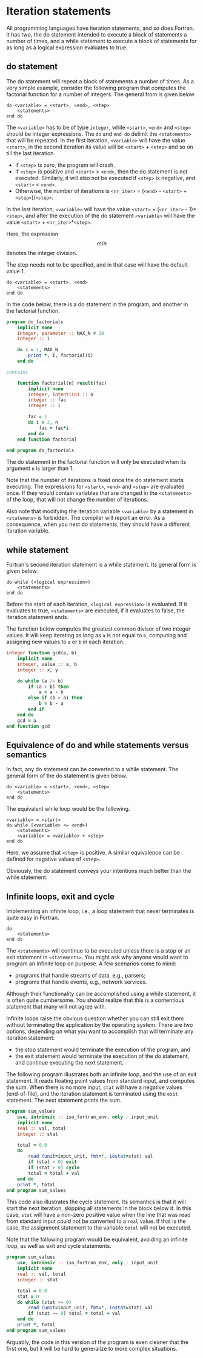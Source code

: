 # Iteration statements

All programming languages have iteration statements, and so does Fortran.  It has two,
the do statement intended to execute a block of statements a number of times, and
a while statement to execute a block of statements for as long as a logical expression
evaluates to true.

## do statement

The do statement will repeat a block of statements a number of times.  As a very
simple example, consider the following program that computes the factorial function
for a number of integers.  The general from is given below.

~~~~
do <variable> = <start>, <end>, <step>
    <statements>
end do
~~~~

The `<variable>` has to be of type `integer`, while `<start>`, `<end>` and `<step>`
should be integer expressions.  The `do` and `end do` delimit the `<statements>`
that will be repeated.  In the first iteration, `<variable>` will have the value
`<start>`, in the second iteration its value will be `<start>` + `<step>` and
so on till the last iteration.

  * If `<step>` is zero, the program will crash.
  * If `<step>` is positive and `<start>` > `<end>`, then the do statement is not
    executed.  Similarly, it will also not be executed if `<step>` is negative, and
    `<start>` < `<end>`.
  * Otherwise, the number of iterations is `<nr_iter>` = (`<end>` - `<start>` + `<step>`)/`<step>`.

In the last iteration, `<variable>` will have the value
`<start>` + (`<nr_iter>` - 1)\*`<step>`, and after the execution of the do
statement `<variable>` will have the value `<start>` + `<nr_iter>`\*`<step>`.

Here, the expression $$m/n$$ denotes the integer division.


The step needs not to be specified, and in that case will have the default value 1.

~~~~
do <variable> = <start>, <end>
    <statements>
end do
~~~~

In the code below, there is a do statement in the program, and another in the
factorial function.

~~~~fortran
program do_factorials
    implicit none
    integer, parameter :: MAX_N = 10
    integer :: i

    do i = 1, MAX_N
        print *, i, factorial(i)
    end do

contains

    function factorial(n) result(fac)
        implicit none
        integer, intent(in) :: n
        integer :: fac
        integer :: i

        fac = 1
        do i = 2, n
            fac = fac*i
        end do
    end function factorial

end program do_factorials
~~~~

The do statement in the factorial function will only be executed when its argument
`n` is larger than 1.

Note that the number of iterations is fixed once the do statement starts executing.
The expressions for `<start>`, `<end>` and `<step>` are evaluated once.  If they
would contain variables that are changed in the `<statements>` of the loop, that will
not change the number of iterations.

Also note that modifying the iteration variable `<variable>` by a statement in
`<statemens>` is forbidden.  The compiler will report an error.  As a consequence,
when you nest do statements, they should have a different iteration variable.


## while statement

Fortran's second iteration statement is a while statement.  Its general form is given
below.

~~~~
do while (<logical expression>)
    <statements>
end do
~~~~

Before the start of each iteration, `<logical expression>` is evaluated.  If it
evaluates to true, `<statements>` are executed, if it evaluates to false, the
iteration statement ends.

The function below computes the greatest common divisor of two integer values. It
will keep iterating as long as `a` is not equal to `b`, computing and assigning new
values to `a` or `b` in each iteration.

~~~~fortran
integer function gcd(a, b)
    implicit none
    integer, value :: a, b
    integer :: x, y

    do while (a /= b)
        if (a > b) then
            a = a - b
        else if (b > a) then
            b = b - a
        end if
    end do
    gcd = a
end function gcd
~~~~


## Equivalence of do and while statements versus semantics

In fact, any do statement can be converted to a while statement.  The general form
of the do statement is given below.

~~~~
do <variable> = <start>, <end>, <step>
    <statements>
end do
~~~~

The equivalent while loop would be the following.

~~~~
<variable> = <start>
do while (<variable> <= <end>)
    <statements>
    <variable> = <variable> + <step>
end do
~~~~

Here, we assume that `<step>` is positive.  A similar equivalence can be defined
for negative values of `<step>`.

Obviously, the do statement conveys your intentions much better than the while
statement.


## Infinite loops, exit and cycle

Implementing an infinite loop, i.e., a loop statement that never terminates is quite
easy in Fortran.

~~~~
do
    <statements>
end do
~~~~

The `<statements>` will continue to be executed unless there is a stop or an exit
statement in `<statements>`.  You might ask why anyone would want to program an
infinite loop on purpose.  A few scenarios come to mind:

  * programs that handle streams of data, e.g., parsers;
  * programs that handle events, e.g., network services.

Although their functionality can be accomplished using a while statement, it is often
quite cumbersome.  You should realize that this is a contentious statement that many
will not agree with.

Infinite loops raise the obvious question whether you can still exit them without
terminating the application by the operating system.  There are two options, depending
on what you want to accomplish that will terminate any iteration statement:

  * the stop statement would terminate the execution of the program, and
  * the exit statement would terminate the execution of the do statement, and
    continue executing the next statement.

The following program illustrates both an infinite loop, and the use of an exit
statement.  It reads floating point values from standard input, and computes the sum.
When there is no more input, `stat` will have a negative values (end-of-file), and
the iteration statement is terminated using the `exit` statement. The next statement
prints the sum.

~~~~fortran
program sum_values
    use, intrinsic :: iso_fortran_env, only : input_unit
    implicit none
    real :: val, total
    integer :: stat

    total = 0.0
    do
        read (unit=input_unit, fmt=*, iostat=stat) val
        if (stat < 0) exit
        if (stat > 0) cycle
        total = total + val
    end do
    print *, total
end program sum_values
~~~~

This code also illustrates the cycle statement.  Its semantics is that it will start
the next iteration, skipping all statements in the block below it.  In this case, `stat`
will have a non-zero positive value when the line that was read from standard input
could not be converted to a `real` value.  If that is the case, the assignment
statement to the variable `total` will not be executed.

Note that the following program would be equivalent, avoiding an infinite loop, as well
as exit and cycle statements.

~~~~fortran
program sum_values
    use, intrinsic :: iso_fortran_env, only : input_unit
    implicit none
    real :: val, total
    integer :: stat

    total = 0.0
    stat = 0
    do while (stat >= 0)
        read (unit=input_unit, fmt=*, iostat=stat) val
        if (stat == 0) total = total + val
    end do
    print *, total
end program sum_values
~~~~

Arguably, the code in this version of the program is even cleaner that the first one,
but it will be hard to generalize to more complex situations.

